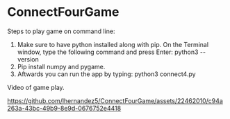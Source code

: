 # ConnectFourGame

Steps to play game on command line:

1. Make sure to have python installed along with pip.
   On the Terminal window, type the following command and press Enter:
    python3 --version
3. Pip install numpy and pygame.
4. Aftwards you can run the app by typing:
   python3 connect4.py  

Video of game play.

https://github.com/lhernandez5/ConnectFourGame/assets/22462010/c94a263a-43bc-49b9-8e9d-0676752e4418

